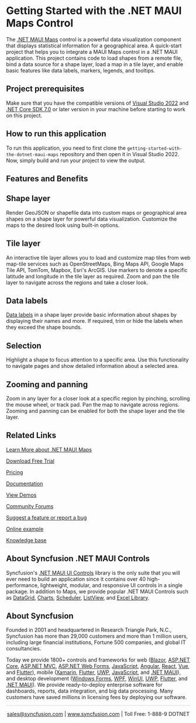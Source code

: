 # Getting Started with the .NET MAUI Maps Control

The [.NET MAUI Maps](https://www.syncfusion.com/maui-controls/maui-maps?utm_source=github&utm_medium=listing&utm_campaign=maui-maps-github-samples) control is a powerful data visualization component that displays statistical information for a geographical area. A quick-start project that helps you to integrate a MAUI Maps control in a .NET MAUI application. This project contains code to load shapes from a remote file, bind a data source for a shape layer, load a map in a tile layer, and enable basic features like data labels, markers, legends, and tooltips.

## Project prerequisites
Make sure that you have the compatible versions of [Visual Studio 2022](https://visualstudio.microsoft.com/downloads/) and [.NET Core SDK 7.0](https://dotnet.microsoft.com/en-us/download/dotnet/7.0) or later version in your machine before starting to work on this project.

## How to run this application
To run this application, you need to first clone the `getting-started-with-the-dotnet-maui-maps` repository and then open it in Visual Studio 2022. Now, simply build and run your project to view the output.

## Features and Benefits

## Shape layer

Render GeoJSON or shapefile data into custom maps or geographical area shapes on a shape layer for powerful data visualization. Customize the maps to the desired look using built-in options.

## Tile layer

An interactive tile layer allows you to load and customize map tiles from web map-tile services such as OpenStreetMaps, Bing Maps API, Google Maps Tile API, TomTom, Mapbox, Esri's ArcGIS. Use markers to denote a specific latitude and longitude in the tile layer as required. Zoom and pan the tile layer to navigate across the regions and take a closer look.

## Data labels

[Data labels](https://help.syncfusion.com/maui/maps/data-labels?utm_source=github&utm_medium=listing&utm_campaign=maui-maps-github-samples) in a shape layer provide basic information about shapes by displaying their names and more. If required, trim or hide the labels when they exceed the shape bounds.

## Selection

Highlight a shape to focus attention to a specific area. Use this functionality to navigate  pages and show detailed information about a selected area.

## Zooming and panning

Zoom in any layer for a closer look at a specific region by pinching, scrolling the mouse wheel, or track pad. Pan the map to navigate across regions. Zooming and panning can be enabled for both the shape layer and the tile layer.

## Related Links

[Learn More about .NET MAUI Maps](https://www.syncfusion.com/maui-controls/maui-maps?utm_source=github&utm_medium=listing&utm_campaign=maui-maps-github-samples)

[Download Free Trial](https://www.syncfusion.com/downloads/maui?utm_source=github&utm_medium=listing&utm_campaign=maui-maps-github-samples)

[Pricing](https://www.syncfusion.com/sales/teamlicense?utm_source=github&utm_medium=listing&utm_campaign=maui-maps-github-samples)

[Documentation](https://help.syncfusion.com/maui/maps/getting-started?utm_source=github&utm_medium=listing&utm_campaign=maui-maps-github-samples)

[View Demos](https://github.com/SyncfusionExamples/getting-started-with-the-dotnet-maui-maps?utm_source=github&utm_medium=listing&utm_campaign=maui-maps-github-samples)

[Community Forums](https://www.syncfusion.com/forums/maui?utm_source=github&utm_medium=listing&utm_campaign=maui-maps-github-samples)

[Suggest a feature or report a bug](https://www.syncfusion.com/feedback/maui?utm_source=github&utm_medium=listing&utm_campaign=maui-maps-github-samples)

[Online example](https://github.com/syncfusion/maui-demos/tree/master/MAUI/Maps?utm_source=github&utm_medium=listing&utm_campaign=maui-maps-github-samples)

[Knowledge base](https://support.syncfusion.com/kb/cross-platforms/category/76?utm_source=github&utm_medium=listing&utm_campaign=maui-maps-github-samples)

## About Syncfusion .NET MAUI Controls
Syncfusion's [.NET MAUI UI Controls](https://www.syncfusion.com/maui-controls/maui-maps?utm_source=github&utm_medium=listing&utm_campaign=maui-maps-github-samples) library is the only suite that you will ever need to build an application since it contains over 40 high-performance, lightweight, modular, and responsive UI controls in a single package. In addition to Maps, we provide popular .NET MAUI Controls such as [DataGrid](https://www.syncfusion.com/maui-controls/maui-datagrid?utm_source=github&utm_medium=listing&utm_campaign=maui-maps-github-samples), [Charts](https://www.syncfusion.com/maui-controls/maui-cartesian-charts?utm_source=github&utm_medium=listing&utm_campaign=maui-maps-github-samples), [Scheduler](https://www.syncfusion.com/maui-controls/maui-scheduler?utm_source=github&utm_medium=listing&utm_campaign=maui-maps-github-samples), [ListView](https://www.syncfusion.com/maui-controls/maui-listview?utm_source=github&utm_medium=listing&utm_campaign=maui-maps-github-samples), and [Excel Library](https://www.syncfusion.com/document-processing/excel-framework/maui?utm_source=github&utm_medium=listing&utm_campaign=maui-maps-github-samples).

## About Syncfusion
Founded in 2001 and headquartered in Research Triangle Park, N.C., Syncfusion has more than 29,000 customers and more than 1 million users, including large financial institutions, Fortune 500 companies, and global IT consultancies.
 
Today we provide 1800+ controls and frameworks for web ([Blazor](https://www.syncfusion.com/blazor-components?utm_medium=listing&utm_source=github&utm_campaign=maui-maps-github-samples), [ASP.NET Core](https://www.syncfusion.com/aspnet-core-ui-controls?utm_medium=listing&utm_source=github&utm_campaign=maui-maps-github-samples), [ASP.NET MVC](https://www.syncfusion.com/aspnet-mvc-ui-controls?utm_medium=listing&utm_source=github&utm_campaign=maui-maps-github-samples), [ASP.NET Web Forms](https://www.syncfusion.com/jquery/aspnet-webforms-ui-controls?utm_medium=listing&utm_source=github&utm_campaign=maui-maps-github-samples), [JavaScript](https://www.syncfusion.com/javascript-ui-controls?utm_medium=listing&utm_source=github&utm_campaign=maui-maps-github-samples), [Angular](https://www.syncfusion.com/angular-components?utm_medium=listing&utm_source=github&utm_campaign=maui-maps-github-samples), [React](https://www.syncfusion.com/react-components?utm_medium=listing&utm_source=github&utm_campaign=maui-maps-github-samples), [Vue](https://www.syncfusion.com/vue-components?utm_medium=listing&utm_source=github&utm_campaign=maui-maps-github-samples), and [Flutter](https://www.syncfusion.com/flutter-widgets?utm_medium=listing&utm_source=github&utm_campaign=maui-maps-github-samples)), mobile ([Xamarin](https://www.syncfusion.com/xamarin-ui-controls?utm_medium=listing&utm_source=github&utm_campaign=maui-maps-github-samples), [Flutter](https://www.syncfusion.com/flutter-widgets?utm_medium=listing&utm_source=github&utm_campaign=maui-maps-github-samples), [UWP](https://www.syncfusion.com/uwp-ui-controls?utm_medium=listing&utm_source=github&utm_campaign=maui-maps-github-samples), [JavaScript](https://www.syncfusion.com/javascript-ui-controls?utm_medium=listing&utm_source=github&utm_campaign=maui-maps-github-samples), and [.NET MAUI](https://www.syncfusion.com/maui-controls?utm_source=github&utm_medium=listing&utm_campaign=maui-maps-github-samples)), and desktop development ([Windows Forms](https://www.syncfusion.com/winforms-ui-controls?utm_medium=listing&utm_source=github&utm_campaign=maui-maps-github-samples), [WPF](https://www.syncfusion.com/wpf-controls?utm_medium=listing&utm_source=github&utm_campaign=maui-maps-github-samples), [WinUI](https://www.syncfusion.com/winui-controls?utm_medium=listing&utm_source=github&utm_campaign=maui-maps-github-samples), [UWP](https://www.syncfusion.com/uwp-ui-controls?utm_medium=listing&utm_source=github&utm_campaign=maui-maps-github-samples), [Flutter](https://www.syncfusion.com/flutter-widgets?utm_medium=listing&utm_source=github&utm_campaign=maui-maps-github-samples), and [.NET MAUI](https://www.syncfusion.com/maui-controls?utm_source=github&utm_medium=listing&utm_campaign=maui-maps-github-samples)). We provide ready-to-deploy enterprise software for dashboards, reports, data integration, and big data processing. Many customers have saved millions in licensing fees by deploying our software.

<hr style="height:0.3px;border:none;color:lightgrey;background-color:lightgrey;" />

<p align="center">
<a href="mailto:sales@syncfusion.com?Subject=Syncfusion .NET MAUI Maps - GitHub" target="_top">sales@syncfusion.com</a> | <a href="https://www.syncfusion.com?utm_source=github&utm_medium=listing&utm_campaign=maui-maps-github-samples">www.syncfusion.com</a> | Toll Free: 1-888-9 DOTNET <br>
</p>
